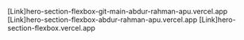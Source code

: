 [Link]hero-section-flexbox-git-main-abdur-rahman-apu.vercel.app
[Link]hero-section-flexbox-abdur-rahman-apu.vercel.app
[Link]hero-section-flexbox.vercel.app
